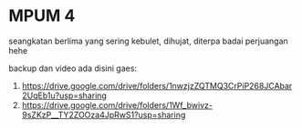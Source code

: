 # MPUM 4
 seangkatan berlima yang sering kebulet, dihujat, diterpa badai perjuangan hehe 

backup dan video ada disini gaes:
1. https://drive.google.com/drive/folders/1nwzjzZQTMQ3CrPiP268JCAbar2UqEb1u?usp=sharing
2. https://drive.google.com/drive/folders/1Wf_bwivz-9sZKzP__TY2ZOOza4JpRwS1?usp=sharing
